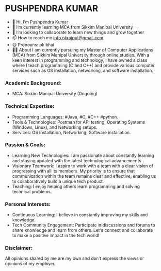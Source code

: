 # PUSHPENDRA KUMAR
- 👋 Hi, I’m <a href="https://bit.ly/m/Pknatic">Pushpendra Kumar</a>
- 🌱 I’m currently learning MCA from Sikkim Manipal University
- 💞️ I’m looking to collaborate to learn new things and grow together 
- 📫 How to reach me info.pkrajput@gmail.com
- 😄 Pronouns: pk bhai
- 🧑‍💻 About 
I am currently pursuing my Master of Computer Applications (MCA) from Sikkim Manipal University through online studies. With a keen interest in programming and technology, I have owned a class where I teach programming (C and C++) and provide various computer services such as OS installation, networking, and software installation.

### Academic Background:
*	MCA: Sikkim Manipal University (Ongoing)

### Technical Expertise:
*	Programming Languages: #Java, #C, #C++ #python.
*	Tools & Technologies: Postman for API testing, Operating Systems (Windows, Linux), and Networking setups.
*	Services: OS installation, Networking, Software installation.

### Passion & Goals:
*	Learning New Technologies: I am passionate about constantly learning and staying updated with the latest technological advancements.
*	Visionary Teamwork: I aspire to work with a team with a clear vision of progressing with all its members. My priority is to ensure that communication within the team remains clear and effective, enabling us to collaboratively build a unique tech product.
*	Teaching: I enjoy helping others learn programming and solving technical problems.

### Personal Interests:
*	Continuous Learning: I believe in constantly improving my skills and knowledge.
*	Tech Community Engagement: Participate in discussions and forums to share knowledge and learn from others.
Let's connect and collaborate to make a positive impact in the tech world!

### Disclaimer:
All opinions shared by me are my own and don't express the views or opinions of my employer.
